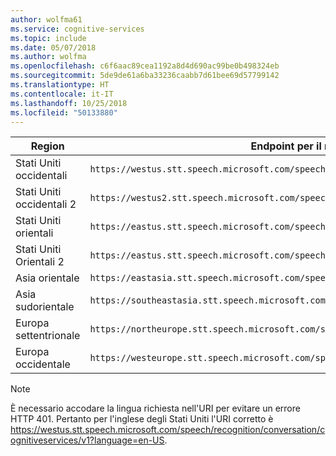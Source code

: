 ```yaml
---
author: wolfma61
ms.service: cognitive-services
ms.topic: include
ms.date: 05/07/2018
ms.author: wolfma
ms.openlocfilehash: c6f6aac89cea1192a8d4d690ac99be0b498324eb
ms.sourcegitcommit: 5de9de61a6ba33236caabb7d61bee69d57799142
ms.translationtype: HT
ms.contentlocale: it-IT
ms.lasthandoff: 10/25/2018
ms.locfileid: "50133880"
---
```

Region| Endpoint per il riconoscimento vocale
-|-
Stati Uniti occidentali| `https://westus.stt.speech.microsoft.com/speech/recognition/conversation/cognitiveservices/v1`
Stati Uniti occidentali 2| `https://westus2.stt.speech.microsoft.com/speech/recognition/conversation/cognitiveservices/v1`
Stati Uniti orientali| `https://eastus.stt.speech.microsoft.com/speech/recognition/conversation/cognitiveservices/v1`
Stati Uniti Orientali 2| `https://eastus.stt.speech.microsoft.com/speech/recognition/conversation/cognitiveservices/v1`
Asia orientale| `https://eastasia.stt.speech.microsoft.com/speech/recognition/conversation/cognitiveservices/v1`
Asia sudorientale| `https://southeastasia.stt.speech.microsoft.com/speech/recognition/conversation/cognitiveservices/v1`
Europa settentrionale| `https://northeurope.stt.speech.microsoft.com/speech/recognition/conversation/cognitiveservices/v1`
Europa occidentale| `https://westeurope.stt.speech.microsoft.com/speech/recognition/conversation/cognitiveservices/v1`


> [!NOTE]
> È necessario accodare la lingua richiesta nell'URI per evitare un errore HTTP 401. Pertanto per l'inglese degli Stati Uniti l'URI corretto è https://westus.stt.speech.microsoft.com/speech/recognition/conversation/cognitiveservices/v1?language=en-US.

